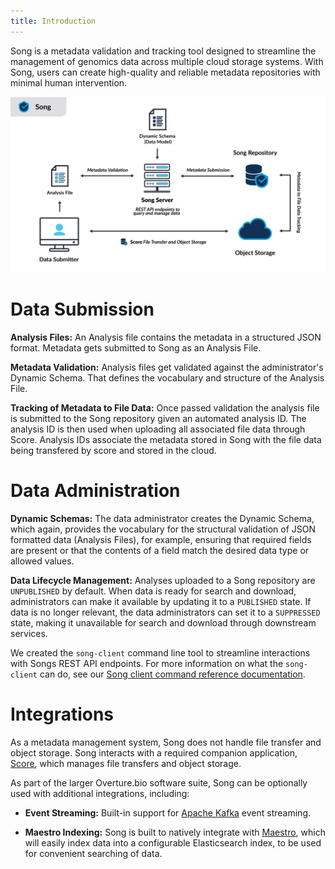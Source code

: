 ```yaml
---
title: Introduction
---
```


Song is a metadata validation and tracking tool designed to streamline the management of genomics data across multiple cloud storage systems. With Song, users can create high-quality and reliable metadata repositories with minimal human intervention.

![Entity](./assets/song_arch.png 'Song Architecture')

# Data Submission

**Analysis Files:** An Analysis file contains the metadata in a structured JSON format. Metadata gets submitted to Song as an Analysis File. 

**Metadata Validation:** Analysis files get validated against the administrator's Dynamic Schema. That defines the vocabulary and structure of the Analysis File. 

**Tracking of Metadata to File Data:** Once passed validation the analysis file is submitted to the Song repository given an automated analysis ID. The analysis ID is then used when uploading all associated file data through Score. Analysis IDs associate the metadata stored in Song with the file data being transfered by score and stored in the cloud.

# Data Administration

**Dynamic Schemas:** The data administrator creates the Dynamic Schema, which again, provides the vocabulary for the structural validation of JSON formatted data (Analysis Files), for example, ensuring that required fields are present or that the contents of a field match the desired data type or allowed values.

**Data Lifecycle Management:** Analyses uploaded to a Song repository are `UNPUBLISHED` by default. When data is ready for search and download, administrators can make it available by updating it to a `PUBLISHED` state. If data is no longer relevant, the data administrators can set it to a `SUPPRESSED` state, making it unavailable for search and download through downstream services. 

<Note title="The Song Client">We created the `song-client` command line tool to streamline interactions with Songs REST API endpoints. For more information on what the `song-client` can do, see our [Song client command reference documentation](/documentation/song/reference/commands/).</Note>

# Integrations

As a metadata management system, Song does not handle file transfer and object storage. Song interacts with a required companion application, <a href="/documentation/score" target="_blank" rel="noopener noreferrer">Score</a>, which manages file transfers and object storage.

As part of the larger Overture.bio software suite, Song can be optionally used with additional integrations, including:

- **Event Streaming:** Built-in support for <a href="https://kafka.apache.org/" target="_blank" rel="noopener noreferrer">Apache Kafka</a> event streaming.  


- **Maestro Indexing:** Song is built to natively integrate with <a href="/documentation/maestro/" target="_blank" rel="noopener noreferrer">Maestro</a>, which will easily index data into a configurable Elasticsearch index, to be used for convenient searching of data. 